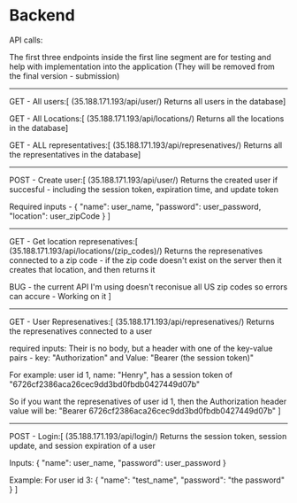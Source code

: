 # Backend

API calls:






The first three endpoints inside the first line segment are for testing and help with implementation into the application (They will be removed from the final version - submission)
***

GET - All users:[
(35.188.171.193/api/user/)
Returns all users in the database]

GET - All Locations:[
(35.188.171.193/api/locations/)
Returns all the locations in the database]

GET - ALL representatives:[
(35.188.171.193/api/represenatives/)
Returns all the representatives in the database]





----------------------------------------------------------------------------------------------------------------------------------------
POST - Create user:[
(35.188.171.193/api/user/)
Returns the created user if succesful - including the session token, expiration time, and update token

Required inputs -
{
    "name": user_name,
    "password": user_password,
    "location": user_zipCode
}
]


----------------------------------------------------------------------------------------------------------------------------------------
GET - Get location represenatives:[
(35.188.171.193/api/locations/(zip_codes)/)
Returns the represenatives connected to a zip code - if the zip code doesn't exist on the server then it creates that location, and then returns it

BUG - the current API I'm using doesn't reconisue all US zip codes so errors can accure - Working on it
]




----------------------------------------------------------------------------------------------------------------------------------------
GET - User Represenatives:[
(35.188.171.193/api/represenatives/)
Returns the represenatives connected to a user

required inputs:
Their is no body, but a header with one of the key-value pairs - key: "Authorization" and Value: 
"Bearer (the session token)"

For example: user id 1, name: "Henry", has a session token of "6726cf2386aca26cec9dd3bd0fbdb0427449d07b"

So if you want the represenatives of user id 1, then the Authorization header value will be:
"Bearer 6726cf2386aca26cec9dd3bd0fbdb0427449d07b"
]


----------------------------------------------------------------------------------------------------------------------------------------
POST - Login:[
(35.188.171.193/api/login/)
Returns the session token, session update, and session expiration of a user

Inputs: 
{
    "name": user_name,
    "password": user_password
}

Example:
For user id 3:
{
    "name": "test_name",
    "password": "the password"
}
]



